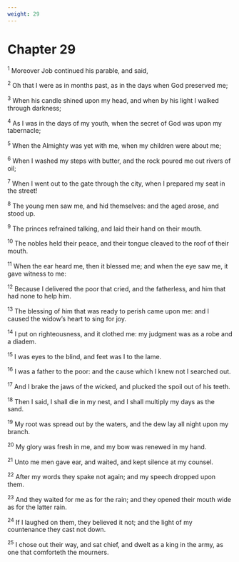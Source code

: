 ```yaml
---
weight: 29
---
```


# Chapter 29

<sup>1</sup> Moreover Job continued his parable, and said, 

<sup>2</sup> Oh that I were as in months past, as in the days when God preserved me; 

<sup>3</sup> When his candle shined upon my head, and when by his light I walked through darkness; 

<sup>4</sup> As I was in the days of my youth, when the secret of God was upon my tabernacle; 

<sup>5</sup> When the Almighty was yet with me, when my children were about me; 

<sup>6</sup> When I washed my steps with butter, and the rock poured me out rivers of oil; 

<sup>7</sup> When I went out to the gate through the city, when I prepared my seat in the street! 

<sup>8</sup> The young men saw me, and hid themselves: and the aged arose, and stood up. 

<sup>9</sup> The princes refrained talking, and laid their hand on their mouth. 

<sup>10</sup> The nobles held their peace, and their tongue cleaved to the roof of their mouth. 

<sup>11</sup> When the ear heard me, then it blessed me; and when the eye saw me, it gave witness to me: 

<sup>12</sup> Because I delivered the poor that cried, and the fatherless, and him that had none to help him. 

<sup>13</sup> The blessing of him that was ready to perish came upon me: and I caused the widow’s heart to sing for joy. 

<sup>14</sup> I put on righteousness, and it clothed me: my judgment was as a robe and a diadem. 

<sup>15</sup> I was eyes to the blind, and feet was I to the lame. 

<sup>16</sup> I was a father to the poor: and the cause which I knew not I searched out. 

<sup>17</sup> And I brake the jaws of the wicked, and plucked the spoil out of his teeth. 

<sup>18</sup> Then I said, I shall die in my nest, and I shall multiply my days as the sand. 

<sup>19</sup> My root was spread out by the waters, and the dew lay all night upon my branch. 

<sup>20</sup> My glory was fresh in me, and my bow was renewed in my hand. 

<sup>21</sup> Unto me men gave ear, and waited, and kept silence at my counsel. 

<sup>22</sup> After my words they spake not again; and my speech dropped upon them. 

<sup>23</sup> And they waited for me as for the rain; and they opened their mouth wide as for the latter rain. 

<sup>24</sup> If I laughed on them, they believed it not; and the light of my countenance they cast not down. 

<sup>25</sup> I chose out their way, and sat chief, and dwelt as a king in the army, as one that comforteth the mourners. 


